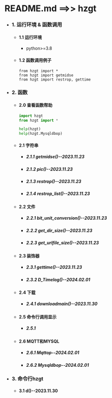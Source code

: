 # README.md ==>> hzgt
- ### 1. 运行环境 & 函数调用
  - #### 1.1 运行环境
    - python>=3.8
  - #### 1.2 函数调用例子
    ```
    from hzgt import *
    from hzgt import getmidse
    from hzgt import restrop, gettime
    ```

- ### 2. 函数
  - #### 2.0 查看函数帮助
    ```python
    import hzgt
    from hzgt import *
    
    help(hzgt)
    help(hzgt.Mysqldbop)
    ``` 
  - #### 2.1 字符串
    - ##### 2.1.1 getmidse()--2023.11.23
    - ##### 2.1.2 pic()--2023.11.23
    - ##### 2.1.3 restrop()--2023.11.23
    - ##### 2.1.4 restrop_list()--2023.11.23
  - #### 2.2 文件
    - ##### 2.2.1 bit_unit_conversion()--2023.11.23
    - ##### 2.2.2 get_dir_size()--2023.11.23
    - ##### 2.2.3 get_urlfile_size()--2023.11.23
  - #### 2.3 装饰器
    - ##### 2.3.1 gettime()--2023.11.23
    - ##### 2.3.2 D_Timelog()--2024.02.01
  - #### 2.4 下载
    - ##### 2.4.1 downloadmain()--2023.11.30
  - #### 2.5 命令行调用显示
    - ##### 2.5.1 
  - #### 2.6 MQTT和MYSQL
    - ##### 2.6.1 Mqttop--2024.02.01
    - ##### 2.6.2 Mysqldbop--2024.02.01
- ### 3. 命令行hzgt
  - #### 3.1 d()--2023.11.30